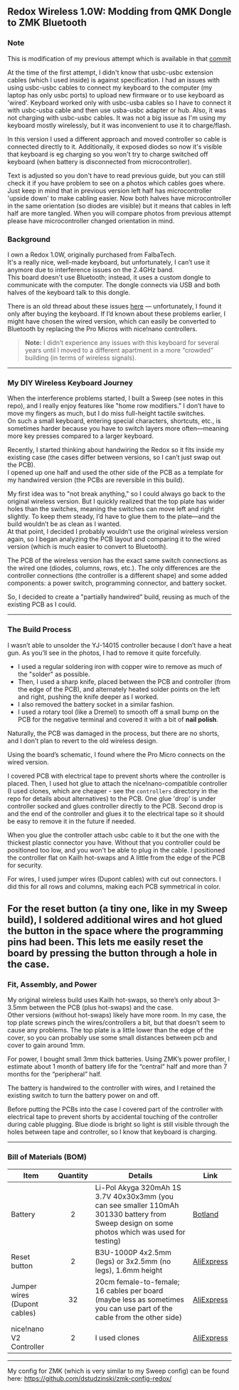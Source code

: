 ## Redox Wireless 1.0W: Modding from QMK Dongle to ZMK Bluetooth

### Note
This is modification of my previous attempt which is available in that [commit](https://github.com/dstudzinski/keyboards/blob/201d09c51d18f172f4b2829675e2ad0dc4f05254/Redox/1.0W%20bluetooth%20mod/README.md)  

At the time of the first attempt, I didn't know that usbc-usbc extension cables (which I used inside) is against specification.
I had an issues with using usbc-usbc cables to connect my keyboard to the computer (my laptop has only usbc ports) to upload new firmware or to use keyboard as 'wired'.
Keyboard worked only with usbc-usba cables so I have to connect it with usbc-usba cable and then use usba-usbc adapter or hub.
Also, it was not charging with usbc-usbc cables.
It was not a big issue as I'm using my keyboard mostly wirelessly, but it was inconvenient to use it to charge/flash.

In this version I used a different approach and moved controller so cable is connected directly to it.
Additionally, it exposed diodes so now it's visible that keyboard is eg charging so you won't try to charge switched off keyboard (when battery is disconnected from microcontroller).

Text is adjusted so you don't have to read previous guide, but you can still check it if you have problem to see on a photos which cables goes where.
Just keep in mind that in previous version left half has microcontroller 'upside down' to make cabling easier. Now both halves have microcontroller in the same orientation (so diodes are visible) but it means that cables in left half are more tangled.
When you will compare photos from previous attempt please have microcontroller changed orientation in mind.

### Background
I own a Redox 1.0W, originally purchased from FalbaTech.  
It's a really nice, well-made keyboard, but unfortunately, I can’t use it anymore due to interference issues on the
2.4GHz band.  
This board doesn't use Bluetooth; instead, it uses a custom dongle to communicate with the computer. The dongle connects
via USB and both halves of the keyboard talk to this dongle.

There is an old thread about these issues [here](https://github.com/mattdibi/redox-keyboard/issues/55) — unfortunately, I
found it only after buying the keyboard. If I’d known about these problems earlier, I might have chosen the wired
version, which can easily be converted to Bluetooth by replacing the Pro Micros with nice!nano controllers.

> **Note:** I didn’t experience any issues with this keyboard for several years until I moved to a different apartment
> in a more “crowded” building (in terms of wireless signals).

---

### My DIY Wireless Keyboard Journey

When the interference problems started, I built a Sweep (see notes in this repo), and I really enjoy features like "home
row modifiers." I don’t have to move my fingers as much, but I do miss full-height tactile switches.  
On such a small keyboard, entering special characters, shortcuts, etc., is sometimes harder because you have to switch
layers more often—meaning more key presses compared to a larger keyboard.

Recently, I started thinking about handwiring the Redox so it fits inside my existing case (the cases differ between
versions, so I can’t just swap out the PCB).  
I opened up one half and used the other side of the PCB as a template for my handwired version (the PCBs are reversible
in this build).

My first idea was to "not break anything," so I could always go back to the original wireless version. But I quickly
realized that the top plate has wider holes than the switches, meaning the switches can move left and right slightly. To
keep them steady, I’d have to glue them to the plate—and the build wouldn’t be as clean as I wanted.  
At that point, I decided I probably wouldn’t use the original wireless version again, so I began analyzing the PCB
layout and comparing it to the wired version (which is much easier to convert to Bluetooth).

The PCB of the wireless version has the exact same switch connections as the wired one (diodes, columns, rows, etc.).
The only differences are the controller connections (the controller is a different shape) and some added components: a
power switch, programming connector, and battery socket.

So, I decided to create a "partially handwired" build, reusing as much of the existing PCB as I could.

---

### The Build Process

I wasn’t able to unsolder the YJ-14015 controller because I don’t have a heat gun. As you’ll see in the photos, I had to
remove it quite forcefully.

- I used a regular soldering iron with copper wire to remove as much of the "solder" as possible.
- Then, I used a sharp knife, placed between the PCB and controller (from the edge of the PCB), and alternately heated
  solder points
  on the left and right, pushing the knife deeper as I worked.
- I also removed the battery socket in a similar fashion.
- I used a rotary tool (like a Dremel) to smooth off a small bump on the PCB for the negative terminal and covered it
  with a bit of **nail polish**.

Naturally, the PCB was damaged in the process, but there are no shorts, and I don’t plan to revert to the old wireless
design.

Using the board’s schematic, I found where the Pro Micro connects on the wired version.

I covered PCB with electrical tape to prevent shorts where the controller is placed.
Then, I used hot glue to attach the nice!nano-compatible controller (I used clones, which are cheaper - see the `controllers` directory in
the repo for details about alternatives) to the PCB. One glue 'drop' is under controller socked and glues controller directly to the PCB.
Second drop is and the end of the controller and glues it to the electrical tape so it should be easy to remove it in the future if needed.

When you glue the controller attach usbc cable to it but the one with the thickest plastic connector you have.
Without that you controller could be positioned too low, and you won't be able to plug in the cable.
I positioned the controller flat on Kailh hot-swaps and A little from the edge of the PCB for security.

For wires, I used jumper wires (Dupont cables) with cut out connectors.
I did this for all rows and columns, making each PCB symmetrical in color.

For the reset button (a tiny one, like in my Sweep build), I soldered additional wires and hot glued the button
in the space where the programming pins had been. This lets me easily reset the board by pressing the button **through a
hole in the case**.
---

### Fit, Assembly, and Power

My original wireless build uses Kailh hot-swaps, so there’s only about 3–3.5mm between the PCB (plus hot-swaps) and the
case.  
Other versions (without hot-swaps) likely have more room. In my case, the top plate screws pinch the wires/controllers a
bit, but that doesn’t seem to cause any problems.
The top plate is a little lower than the edge of the cover, so you can probably use some small distances between pcb and
cover to gain around 1mm.

For power, I bought small 3mm thick batteries. Using ZMK’s power profiler, I estimate about 1 month of battery life for
the “central” half and more than 7 months for the “peripheral” half.

The battery is handwired to the controller with wires, and I retained the existing switch to turn the battery
power on and off.

Before putting the PCBs into the case I covered part of the controller with electrical tape to prevent shorts by accidental touching of the controller during cable plugging.
Blue diode is bright so light is still visible through the holes between tape and controller, so I know that keyboard is charging.

---

### Bill of Materials (BOM)

| Item                         | Quantity | Details                                                                                                                                       | Link                                                                                                                                                   |
|------------------------------|:--------:|-----------------------------------------------------------------------------------------------------------------------------------------------|--------------------------------------------------------------------------------------------------------------------------------------------------------|
| Battery                      |    2     | Li-Pol Akyga 320mAh 1S 3.7V 40x30x3mm (you can see smaller 110mAh 301330 battery from Sweep design on some photos which was used for testing) | [Botland](https://botland.store/battery-li-pol-1s-37-v/12207-akyga-li-pol-battery-320mah-1s-37v-jst-bec-connector-socket-40x30x3mm-5904422318857.html) |
| Reset button                 |    2     | B3U-1000P 4x2.5mm (legs) or 3x2.5mm (no legs), 1.6mm height                                                                                   | [AliExpress](https://aliexpress.com/item/1005003045038291.html)                                                                                        |
| Jumper wires (Dupont cables) |    32    | 20cm female-to-female; 16 cables per board (maybe less as sometimes you can use part of the cable from the other side)                        | [AliExpress](https://aliexpress.com/item/1005007072081464.html)                                                                                        |
| nice!nano V2 Controller      |    2     | I used clones                                                                                                                                 | [AliExpress](https://aliexpress.com/item/1005007426478606.html)                                                                                        |

---

My config for ZMK (which is very similar to my Sweep config) can be found here: https://github.com/dstudzinski/zmk-config-redox/ 
